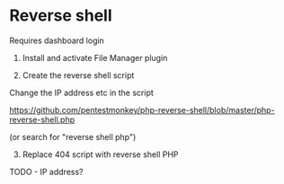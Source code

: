 # Reverse shell 

Requires dashboard login

1. Install and activate File Manager plugin

2. Create the reverse shell script

Change the IP address etc in the script

https://github.com/pentestmonkey/php-reverse-shell/blob/master/php-reverse-shell.php

(or search for "reverse shell php")

3. Replace 404 script with reverse shell PHP

TODO - IP address? 